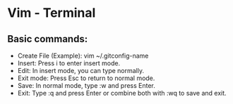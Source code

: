 # Vim - Terminal

## Basic commands:
- Create File (Example): vim ~/.gitconfig-name
- Insert: Press i to enter insert mode.
- Edit: In insert mode, you can type normally.
- Exit mode: Press Esc to return to normal mode.
- Save: In normal mode, type :w and press Enter.
- Exit: Type :q and press Enter or combine both with :wq to save and exit.